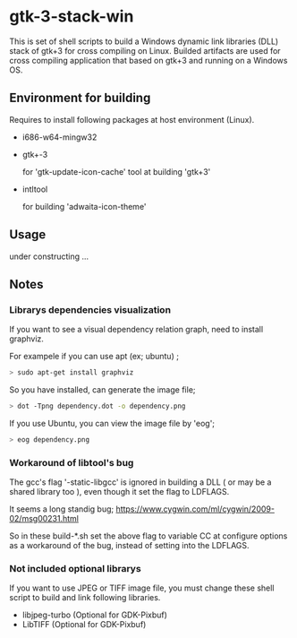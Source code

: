 # gtk-3-stack-win

This is set of shell scripts to build a Windows dynamic link libraries (DLL) stack of gtk+3 for cross compiling on Linux.
Builded artifacts are used for cross compiling application that based on gtk+3 and running on a Windows OS.



## Environment for building

Requires to install following packages at host environment (Linux).

* i686-w64-mingw32

* gtk+-3

  for 'gtk-update-icon-cache' tool at building 'gtk+3'

* intltool

  for building 'adwaita-icon-theme'



## Usage

under constructing ...



## Notes

### Librarys dependencies visualization

If you want to see a visual dependency relation graph, need to install graphviz.

For exampele if you can use apt (ex; ubuntu) ;

```sh
> sudo apt-get install graphviz
```

So you have installed, can generate the image file;

```sh
> dot -Tpng dependency.dot -o dependency.png
```

If you use Ubuntu, you can view the image file by 'eog';

```sh
> eog dependency.png
```

### Workaround of libtool's bug

The gcc's flag '-static-libgcc' is ignored in building a DLL ( or may be a shared library too ),
even though it set the flag to LDFLAGS.

It seems a long standig bug; https://www.cygwin.com/ml/cygwin/2009-02/msg00231.html

So in these build-*.sh set the above flag to variable CC at configure options as a workaround of the bug,
instead of setting into the LDFLAGS.


### Not included optional librarys

If you want to use JPEG or TIFF image file,
you must change these shell script to build and link following libraries.

* libjpeg-turbo (Optional for GDK-Pixbuf)
* LibTIFF (Optional for GDK-Pixbuf)

